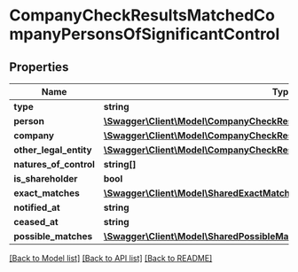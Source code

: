 # CompanyCheckResultsMatchedCompanyPersonsOfSignificantControl

## Properties
Name | Type | Description | Notes
------------ | ------------- | ------------- | -------------
**type** | **string** |  | 
**person** | [**\Swagger\Client\Model\CompanyCheckResultsMatchedCompanyPerson**](CompanyCheckResultsMatchedCompanyPerson.md) |  | 
**company** | [**\Swagger\Client\Model\CompanyCheckResultsMatchedCompanyCompany**](CompanyCheckResultsMatchedCompanyCompany.md) |  | 
**other_legal_entity** | [**\Swagger\Client\Model\CompanyCheckResultsMatchedCompanyOtherLegalEntity**](CompanyCheckResultsMatchedCompanyOtherLegalEntity.md) |  | 
**natures_of_control** | **string[]** |  | [optional] 
**is_shareholder** | **bool** |  | [optional] 
**exact_matches** | [**\Swagger\Client\Model\SharedExactMatches**](SharedExactMatches.md) |  | [optional] 
**notified_at** | **string** |  | [optional] 
**ceased_at** | **string** |  | [optional] 
**possible_matches** | [**\Swagger\Client\Model\SharedPossibleMatches**](SharedPossibleMatches.md) |  | [optional] 

[[Back to Model list]](../README.md#documentation-for-models) [[Back to API list]](../README.md#documentation-for-api-endpoints) [[Back to README]](../README.md)


